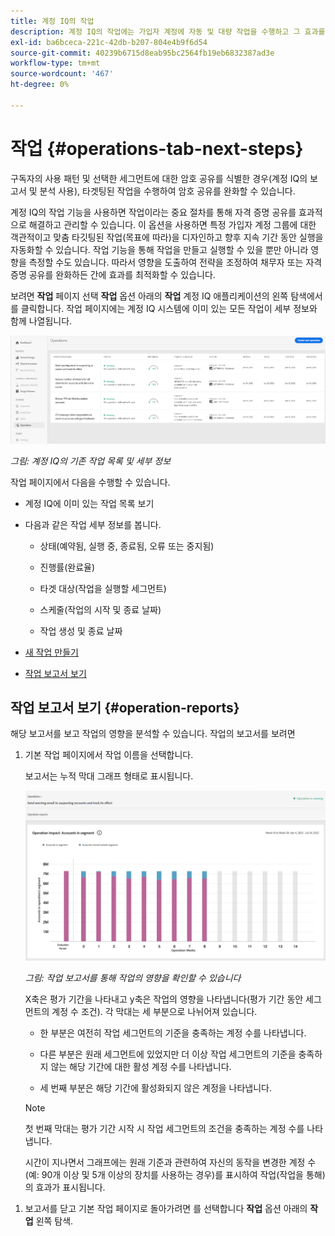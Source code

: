 ```yaml
---
title: 계정 IQ의 작업
description: 계정 IQ의 작업에는 가입자 계정에 자동 및 대량 작업을 수행하고 그 효과를 추적하는 작업이 포함됩니다.
exl-id: ba6bceca-221c-42db-b207-804e4b9f6d54
source-git-commit: 40239b6715d8eab95bc2564fb19eb6832387ad3e
workflow-type: tm+mt
source-wordcount: '467'
ht-degree: 0%

---
```


# 작업 {#operations-tab-next-steps}

구독자의 사용 패턴 및 선택한 세그먼트에 대한 암호 공유를 식별한 경우(계정 IQ의 보고서 및 분석 사용), 타겟팅된 작업을 수행하여 암호 공유를 완화할 수 있습니다.

계정 IQ의 작업 기능을 사용하면 작업이라는 중요 절차를 통해 자격 증명 공유를 효과적으로 해결하고 관리할 수 있습니다. 이 옵션을 사용하면 특정 가입자 계정 그룹에 대한 객관적이고 맞춤 타깃팅된 작업(목표에 따라)을 디자인하고 향후 지속 기간 동안 실행을 자동화할 수 있습니다. 작업 기능을 통해 작업을 만들고 실행할 수 있을 뿐만 아니라 영향을 측정할 수도 있습니다. 따라서 영향을 도출하여 전략을 조정하여 채무자 또는 자격 증명 공유를 완화하든 간에 효과를 최적화할 수 있습니다.

보려면 **작업** 페이지 선택 **작업** 옵션 아래의 **작업** 계정 IQ 애플리케이션의 왼쪽 탐색에서 를 클릭합니다. 작업 페이지에는 계정 IQ 시스템에 이미 있는 모든 작업이 세부 정보와 함께 나열됩니다.

![](assets/operations-page.png)

*그림: 계정 IQ의 기존 작업 목록 및 세부 정보*

작업 페이지에서 다음을 수행할 수 있습니다.

* 계정 IQ에 이미 있는 작업 목록 보기

* 다음과 같은 작업 세부 정보를 봅니다.

   * 상태(예약됨, 실행 중, 종료됨, 오류 또는 중지됨)

   * 진행률(완료율)

   * 타겟 대상(작업을 실행할 세그먼트)

   * 스케줄(작업의 시작 및 종료 날짜)

   * 작업 생성 및 종료 날짜

* [새 작업 만들기](/help/AccountIQ/operation-affecting-user-segment.md)

* [작업 보고서 보기](#operation-reports)

<!--* Search from the list of operations using Search field

* Stop an operation.

* Create a duplicate operation.

* [Configure columns of Operations details page](#configure-columns)-->

## 작업 보고서 보기 {#operation-reports}

해당 보고서를 보고 작업의 영향을 분석할 수 있습니다. 작업의 보고서를 보려면

1. 기본 작업 페이지에서 작업 이름을 선택합니다.

   보고서는 누적 막대 그래프 형태로 표시됩니다.

   ![](assets/operation-impact-report.png)

   *그림: 작업 보고서를 통해 작업의 영향을 확인할 수 있습니다*

   X축은 평가 기간을 나타내고 y축은 작업의 영향을 나타냅니다(평가 기간 동안 세그먼트의 계정 수 조건). 각 막대는 세 부분으로 나뉘어져 있습니다.

   * 한 부분은 여전히 작업 세그먼트의 기준을 충족하는 계정 수를 나타냅니다.

   * 다른 부분은 원래 세그먼트에 있었지만 더 이상 작업 세그먼트의 기준을 충족하지 않는 해당 기간에 대한 활성 계정 수를 나타냅니다.

   * 세 번째 부분은 해당 기간에 활성화되지 않은 계정을 나타냅니다.
   >[!NOTE]
   >
   >첫 번째 막대는 평가 기간 시작 시 작업 세그먼트의 조건을 충족하는 계정 수를 나타냅니다.

   시간이 지나면서 그래프에는 원래 기준과 관련하여 자신의 동작을 변경한 계정 수(예: 90개 이상 및 5개 이상의 장치를 사용하는 경우)를 표시하여 작업(작업을 통해)의 효과가 표시됩니다.

<!--For example, in the above image the variable on the y-axis is number of accounts. Looking at the graph you can compare the number of accounts that are in the operations' segment versus the number of accounts that are outside the operations segment at a particular time (such as week 2nd of the operations evaluation period). Therefore, you can analyze how over the evaluation period do number of accounts vary within the operation segment and outside the segment.

So, if your operation was to send out warning emails to suspecting accounts, and accounts in operations segment were those with sharing probability more than 90 and using more than 5 devices to stream content, then in the beginning of the evaluation period accounts in segment are more than 17 thousand. This number changes over the evaluation period as shown in the graph, thereby indicating the impact of operation. Based on the evaluation, you can take remedial measures on suspecting accounts, or continue with the operation, or adjust your strategy for better outcomes to curb credential sharing.-->

1. 보고서를 닫고 기본 작업 페이지로 돌아가려면 를 선택합니다 **작업** 옵션 아래의 **작업** 왼쪽 탐색.

<!--

![](assets/operations-details.png)

*Figure: Operation details*
## Configure columns {#configure-columns}

You can select the icon to **Configure columns** on the top of the operations table.

![](assets/config-columns.png)

*Figure: Configure columns of Operations details page*-->